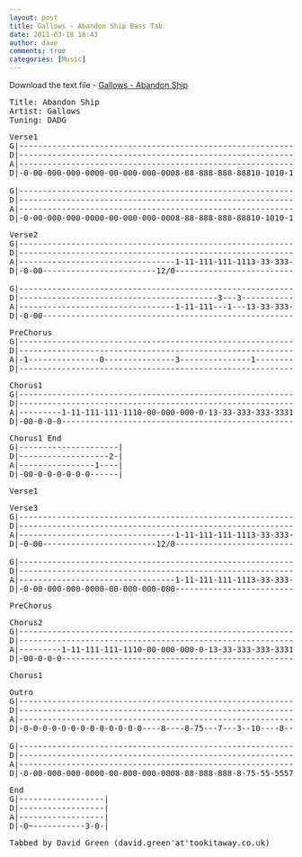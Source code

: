 ```yaml
---
layout: post
title: Gallows - Abandon Ship Bass Tab
date: 2011-03-18 16:43
author: dave
comments: true
categories: [Music]
---
```


Download the text file - [Gallows - Abandon Ship](http://tookitaway.co.uk/assets/music/tabs/AS.txt)

<pre>Title: Abandon Ship
Artist: Gallows
Tuning: DADG</pre>
<pre>Verse1
G|-----------------------------------------------------------------------------|
D|-----------------------------------------------------------------------------|
A|----------------------------------------------------------------------8h10p8-|
D|-0-00-000-000-0000-00-000-000-0008-88-888-888-88810-1010-101010-101010-------|

G|-------------------------------------------------------------------------|
D|-------------------------------------------------------------------------|
A|----------------------------------------------------------------10--10---|
D|-0-00-000-000-0000-00-000-000-0008-88-888-888-88810-1010-101010---10--10-|</pre>
<pre>Verse2
G|------------------------------------------------------------------|
D|------------------------------------------------------------------|
A|---------------------------------1-11-111-111-1113-33-333-333-333-|
D|-0-00------------------------12/0---------------------------------|

G|------------------------------------------------------------------|
D|------------------------------------------3---3-----------5---5---|
A|---------------------------------1-11-111---1---13-33-333---3---3-|
D|-0-00-------------------------------------------------------------|</pre>
<pre>PreChorus
G|------------------------------------------------------------------------|
D|------------------------------------------------------------------------|
A|-1---------------0---------------3---------------1----------------------|
D|------------------------------------------------------------------------|</pre>
<pre>Chorus1
G|------------------------------------------------------------------|
D|--------------------------------------------------------------3---|
A|---------1-11-111-111-1110-00-000-000-0-13-33-333-333-3331-11--11-|
D|-00-0-0-0---------------------------------------------------------|</pre>
<pre>Chorus1 End
G|---------------------|
D|-------------------2-|
A|----------------1----|
D|-00-0-0-0-0-0-0------|</pre>
<pre>Verse1</pre>
<pre>Verse3
G|------------------------------------------------------------------|
D|------------------------------------------------------------------|
A|---------------------------------1-11-111-111-1113-33-333-333-333-|
D|-0-00------------------------12/0---------------------------------|

G|------------------------------------------------------------------|
D|------------------------------------------------------------------|
A|---------------------------------1-11-111-111-1113-33-333-333-333-|
D|-0-00-000-000-0000-00-000-000-000---------------------------------|</pre>
<pre>PreChorus</pre>
<pre>Chorus2
G|--------------------------------------------------------------------------|
D|----------------------------------------------------------------------3---|
A|---------1-11-111-111-1110-00-000-000-0-13-33-333-333-3331-11-111-111--11-|
D|-00-0-0-0-----------------------------------------------------------------|</pre>
<pre>Chorus1</pre>
<pre>Outro
G|-----------------------------------------------------------------------------|
D|-----------------------------------------------------------------------------|
A|-----------------------------------------------------------------------------|
D|-0-0-0-0-0-0-0-0-0-0-0-0-0----8----8-75---7---3--10----8----8-75---7---3--10m|

G|-------------------------------------------------------------------------|
D|-------------------------------------------------------------------------|
A|-------------------------------------------------------------------------| x3
D|-0-00-000-000-0000-00-000-000-0008-88-888-888-8-75-55-5557-77-7773-33-31-|</pre>
<pre>End
G|------------------|
D|------------------|
A|------------------|
D|-0~-----------3-0-|</pre>
<pre>Tabbed by David Green (david.green'at'tookitaway.co.uk)</pre>
